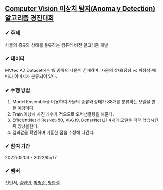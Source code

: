 ## [Computer Vision 이상치 탐지(Anomaly Detection) 알고리즘 경진대회](https://dacon.io/competitions/official/235894/overview/description)



### ✔ 주제

사물의 종류와 상태를 분류하는 컴퓨터 비전 알고리즘 개발



### ✔ 데이터

MVtec AD Dataset에는 15 종류의 사물이 존재하며, 사물의 상태(정상 vs 비정상)에 따라 이미지가 분류되어 있다.



### ✔ 수행 방법

1. Model Ensemble을 이용하여 사물의 종류와 상태가 88개를 분류하는 모델을 만들 예정이다.
2. Train 이상치 사진 개수가 적으므로 오버샘플링을 해준다.
3. EfficientNet과 ResNet-50, VGG19, DenseNet121 4개의 모델을 각각 학습시킨 뒤 앙상블한다.
4. 결과값을 확인하며 미흡한 점을 수정해 나간다.



### ✔ 참여 기간

2022/05/03 - 2022/05/17



### ✔ 멤버

전인서, [김원빈](https://github.com/BaeJjangE), [박형준](https://github.com/PHJoon), [형한결](https://github.com/hankaul)


